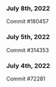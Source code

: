 ### July 8th, 2022

Commit #180457

### July 5th, 2022

Commit #314353


### July 4th, 2022

Commit #72281

